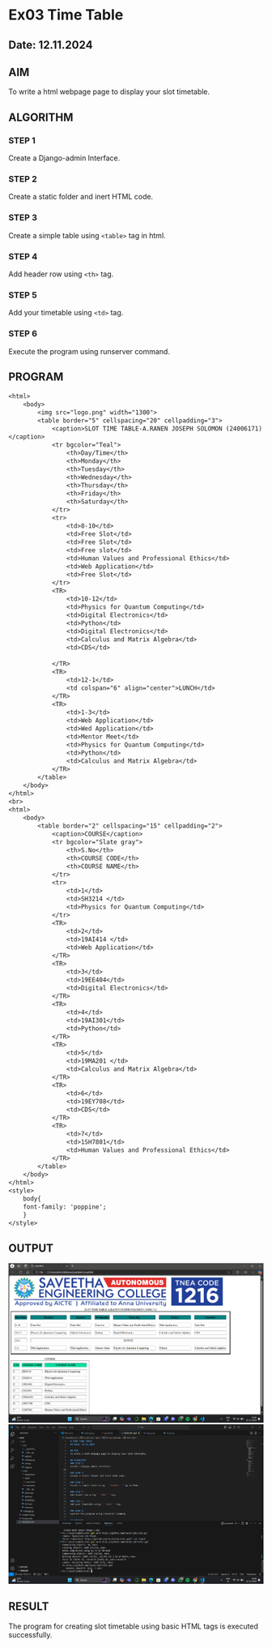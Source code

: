 # Ex03 Time Table
## Date: 12.11.2024

## AIM
To write a html webpage page to display your slot timetable.

## ALGORITHM
### STEP 1
Create a Django-admin Interface.

### STEP 2
Create a static folder and inert HTML code.

### STEP 3
Create a simple table using ```<table>``` tag in html.

### STEP 4
Add header row using ```<th>``` tag.

### STEP 5
Add your timetable using ```<td>``` tag.

### STEP 6
Execute the program using runserver command.

## PROGRAM
```
<html>
    <body>
        <img src="logo.png" width="1300">
        <table border="5" cellspacing="20" cellpadding="3">
            <caption>SLOT TIME TABLE-A.RANEN JOSEPH SOLOMON (24006171)</caption>
            <tr bgcolor="Teal">
                <th>Day/Time</th>
                <th>Monday</th>
                <th>Tuesday</th>
                <th>Wednesday</th>
                <th>Thursday</th>
                <th>Friday</th>
                <th>Saturday</th>
            </tr>
            <tr>
                <td>8-10</td>
                <td>Free Slot</td>
                <td>Free Slot</td>
                <td>Free slot</td>
                <td>Human Values and Professional Ethics</td>
                <td>Web Application</td>
                <td>Free Slot</td>
            </tr>
            <TR>
                <td>10-12</td>
                <td>Physics for Quantum Computing</td>
                <td>Digital Electronics</td>
                <td>Python</td>
                <td>Digital Electronics</td>
                <td>Calculus and Matrix Algebra</td>
                <td>CDS</td>

            </TR>
            <TR>
                <td>12-1</td>
                <td colspan="6" align="center">LUNCH</td>
            </TR>
            <TR>
                <td>1-3</td>
                <td>Web Application</td>
                <td>Wed Application</td>
                <td>Mentor Meet</td>
                <td>Physics for Quantum Computing</td>
                <td>Python</td>
                <td>Calculus and Matrix Algebra</td>
            </TR>
        </table>
    </body>
</html>
<br>
<html>
    <body>
        <table border="2" cellspacing="15" cellpadding="2">
            <caption>COURSE</caption>
            <tr bgcolor="Slate gray">
                <th>S.No</th>
                <th>COURSE CODE</th>
                <th>COURSE NAME</th>
            </tr>
            <tr>
                <td>1</td>
                <td>SH3214 </td>
                <td>Physics for Quantum Computing</td>
            </tr>
            <TR>
                <td>2</td>
                <td>19AI414 </td>
                <td>Web Application</td>
            </TR>
            <TR>
                <td>3</td>
                <td>19EE404</td>
                <td>Digital Electronics</td>
            </TR>
            <TR>
                <td>4</td>
                <td>19AI301</td>
                <td>Python</td>
            </TR>
            <TR>
                <td>5</td>
                <td>19MA201 </td>
                <td>Calculus and Matrix Algebra</td>
            </TR>
            <TR>
                <td>6</td>
                <td>19EY708</td>
                <td>CDS</td>
            </TR>
            <TR>
                <td>7</td>
                <td>1SH7801</td>
                <td>Human Values and Professional Ethics</td>
            </TR>
        </table>
    </body>
</html>
<style>
    body{
    font-family: 'poppine';
    }
</style>
```

## OUTPUT
![alt text](image-1.png)
![alt text](image-2.png)

## RESULT
The program for creating slot timetable using basic HTML tags is executed successfully.
